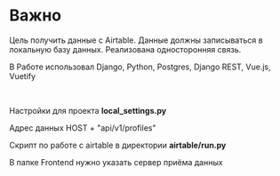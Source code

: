 
<h1>Важно</H1>
<p>Цель получить данные с Airtable. 
Данные должны записываться в локальную базу данных. 
Реализована односторонняя связь.
</p>
<p>
В Работе использовал Django, Python, Postgres, Django REST, Vue.js, Vuetify
</p>
<br>
<p> Настройки для проекта <b>local_settings.py</b></p>
<p>Адрес данных HOST + "api/v1/profiles"</p>
<p> Скрипт по работе с airtable в  директории <b> airtable/run.py</b></p>
<p> В папке Frontend нужно указать сервер приёма данных</p>




